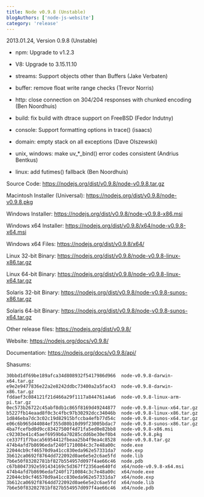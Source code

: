 ```yaml
---
title: Node v0.9.8 (Unstable)
blogAuthors: ['node-js-website']
category: 'release'
---
```


2013.01.24, Version 0.9.8 (Unstable)

* npm: Upgrade to v1.2.3

* V8: Upgrade to 3.15.11.10

* streams: Support objects other than Buffers (Jake Verbaten)

* buffer: remove float write range checks (Trevor Norris)

* http: close connection on 304/204 responses with chunked encoding (Ben Noordhuis)

* build: fix build with dtrace support on FreeBSD (Fedor Indutny)

* console: Support formatting options in trace() (isaacs)

* domain: empty stack on all exceptions (Dave Olszewski)

* unix, windows: make uv_*_bind() error codes consistent (Andrius Bentkus)

* linux: add futimes() fallback (Ben Noordhuis)

Source Code: https://nodejs.org/dist/v0.9.8/node-v0.9.8.tar.gz

Macintosh Installer (Universal): https://nodejs.org/dist/v0.9.8/node-v0.9.8.pkg

Windows Installer: https://nodejs.org/dist/v0.9.8/node-v0.9.8-x86.msi

Windows x64 Installer: https://nodejs.org/dist/v0.9.8/x64/node-v0.9.8-x64.msi

Windows x64 Files: https://nodejs.org/dist/v0.9.8/x64/

Linux 32-bit Binary: https://nodejs.org/dist/v0.9.8/node-v0.9.8-linux-x86.tar.gz

Linux 64-bit Binary: https://nodejs.org/dist/v0.9.8/node-v0.9.8-linux-x64.tar.gz

Solaris 32-bit Binary: https://nodejs.org/dist/v0.9.8/node-v0.9.8-sunos-x86.tar.gz

Solaris 64-bit Binary: https://nodejs.org/dist/v0.9.8/node-v0.9.8-sunos-x64.tar.gz

Other release files: https://nodejs.org/dist/v0.9.8/

Website: https://nodejs.org/docs/v0.9.8/

Documentation: https://nodejs.org/docs/v0.9.8/api/

Shasums:

```
30bbd1df69be189afca34d808932f5417986d966  node-v0.9.8-darwin-x64.tar.gz
e9e2e9477836e22a2e8242ddbc73400a2a5fac43  node-v0.9.8-darwin-x86.tar.gz
fddaef3c084121f21d466a29f1117a844761a4a6  node-v0.9.8-linux-arm-pi.tar.gz
0ec573b26722c45abf8db1c865f8169d49244877  node-v0.9.8-linux-x64.tar.gz
b5227fb14eaad8f0c3c4fbc97b30292dcc34046b  node-v0.9.8-linux-x86.tar.gz
1d846eba7dc3c02c19d82915bfccba4efb77d54c  node-v0.9.8-sunos-x64.tar.gz
e06c6b965d44084ef355d80b10d99f23005bdac7  node-v0.9.8-sunos-x86.tar.gz
4ba7fcefbd0d9cc83427500f4d71fa5ed0e82bb8  node-v0.9.8-x86.msi
c92303e41c45aef6959b6a70285cdd6be30ef0b4  node-v0.9.8.pkg
ce337f1f7baca56954412fbeaa25b4f9ea4c8528  node-v0.9.8.tar.gz
474b4afd7b8696edaf240f1710084c3c7e48a00c  node.exe
22044cb9cf46570d9a41cc830eda962e57331da7  node.exp
3b612ca0692f8764dd722092d0ae6e5e2c6ae5fd  node.lib
7b6e50f83202781bf827b554957d097f4ae66c46  node.pdb
c67b8047392e591434169c5d367ff2356ae640fd  x64/node-v0.9.8-x64.msi
474b4afd7b8696edaf240f1710084c3c7e48a00c  x64/node.exe
22044cb9cf46570d9a41cc830eda962e57331da7  x64/node.exp
3b612ca0692f8764dd722092d0ae6e5e2c6ae5fd  x64/node.lib
7b6e50f83202781bf827b554957d097f4ae66c46  x64/node.pdb
```
